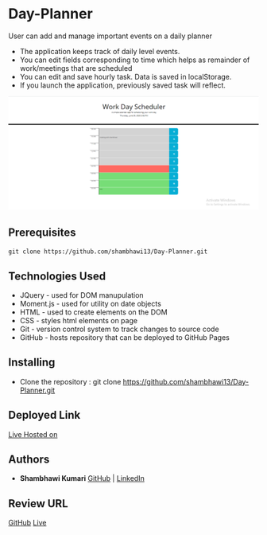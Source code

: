 # Day-Planner

User can add and manage important events on a daily planner

- The application keeps track of daily level events.
- You can edit fields corresponding to time which helps as remainder of work/meetings that are scheduled
- You can edit and save hourly task. Data is saved in localStorage.
- If you launch the application, previously saved task will reflect.

![workday scheduler](Assets/final.png)


## Prerequisites

```
git clone https://github.com/shambhawi13/Day-Planner.git
```

## Technologies Used
- JQuery - used for DOM manupulation
- Moment.js - used for utility on date objects
- HTML - used to create elements on the DOM
- CSS - styles html elements on page
- Git - version control system to track changes to source code
- GitHub - hosts repository that can be deployed to GitHub Pages

## Installing

- Clone the repository : git clone https://github.com/shambhawi13/Day-Planner.git


## Deployed Link

[Live Hosted on](https://shambhawi13.github.io/Day-Planner/)

## Authors

* **Shambhawi Kumari**
 [GitHub](https://github.com/shambhawi13/) | 
 [LinkedIn](https://www.linkedin.com/in/shambhawi-kumari/)


## Review URL

[GitHub](https://github.com/shambhawi13/Day-Planner)
[Live](https://shambhawi13.github.io/Day-Planner/)


